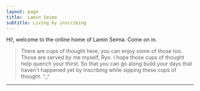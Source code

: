 ```yaml
---
layout: page
title:  Lamin Seima
subtitle: Living by inscribing
---
```


Hi!, welcome to the online home of Lamin Seima. Come on in. 
> There are cups of thought here, you can enjoy some of those too. Those are served by me myself, Ryo.
> I hope those cups of thought help quench your thirst.
So that you can go along build your days that haven't happened yet by inscribing while sipping these cups of thought. ^_^

---
